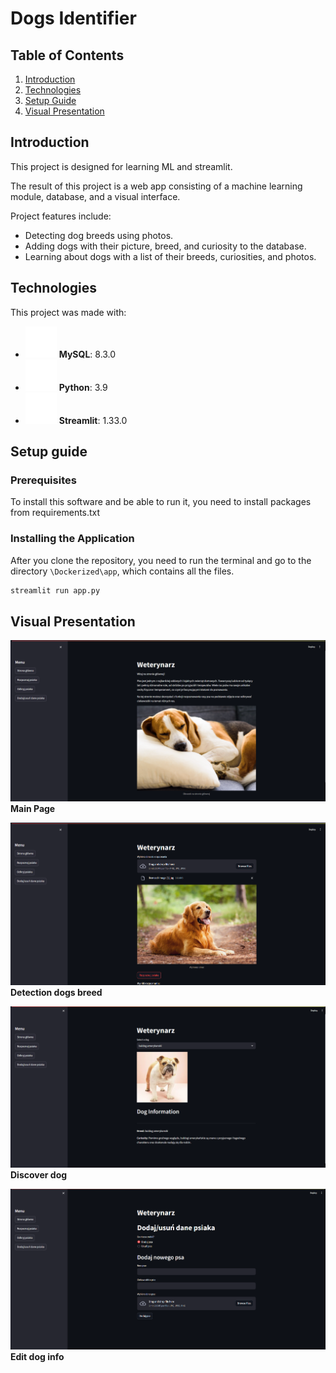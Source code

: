 # Dogs Identifier

## Table of Contents
1. [Introduction](#introduction)
2. [Technologies](#technologies)
3. [Setup Guide](#setup-guide)
4. [Visual Presentation](#visual-presentation)

## Introduction
This project is designed for learning ML and streamlit.

The result of this project is a web app consisting of a machine learning module, database, and a visual interface.

Project features include:
- Detecting dog breeds using photos.
- Adding dogs with their picture, breed, and curiosity to the database.
- Learning about dogs with a list of their breeds, curiosities, and photos.

## Technologies

This project was made with:

- ![MySQL](images/mysql.png) **MySQL**: 8.3.0
- ![Python](images/python.png) **Python**: 3.9
- ![Streamlit](images/streamlit.png) **Streamlit**: 1.33.0

## Setup guide

### Prerequisites

To install this software and be able to run it, you need to install packages from requirements.txt

### Installing the Application 

After you clone the repository, you need to run the terminal and go to the directory `\Dockerized\app`, which contains all the files.

```bash
streamlit run app.py
```


## Visual Presentation
![Main Page](images/appscreens/mainpage.png)
**Main Page**

![Detection dogs breed](images/appscreens/detection.png)
**Detection dogs breed**

![Discover dog](images/appscreens/discover.png)
**Discover dog**

![Edit dog info](images/appscreens/edit.png)
**Edit dog info**

